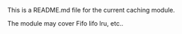 This is a README.md file for the current caching module.  

The module may cover Fifo lifo lru, etc.. 